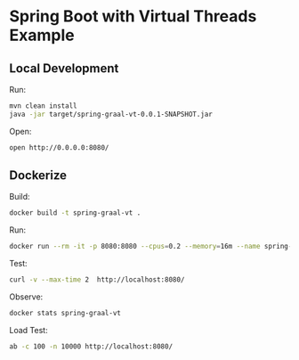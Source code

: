 # Spring Boot with Virtual Threads Example


## Local Development

Run:
```sh
mvn clean install
java -jar target/spring-graal-vt-0.0.1-SNAPSHOT.jar
```

Open:
```sh
open http://0.0.0.0:8080/
```

## Dockerize

Build:
```sh
docker build -t spring-graal-vt .
```

Run:
```sh
docker run --rm -it -p 8080:8080 --cpus=0.2 --memory=16m --name spring-graal-vt docker.io/library/spring-graal-vt:0.0.1
```

Test:
```sh
curl -v --max-time 2  http://localhost:8080/
```

Observe:
```sh
docker stats spring-graal-vt
```

Load Test:
```sh
ab -c 100 -n 10000 http://localhost:8080/
```

